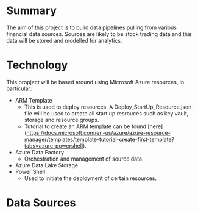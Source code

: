# Summary
The aim of this project is to build data pipelines pulling from various financial data sources. Sources are likely to be stock trading data and this data will be stored and modelled for analytics.

# Technology
This propject will be based around using Microsoft Azure resources, in particular:
- ARM Template
    - This is used to deploy resources. A Deploy_StartUp_Resource.json file will be used to create all start up resrouces such as key vault, storage and resource groups.
    - Tutorial to create an ARM template can be found [here] (https://docs.microsoft.com/en-us/azure/azure-resource-manager/templates/template-tutorial-create-first-template?tabs=azure-powershell).
- Azure Data Factory
    - Orchestration and management of source data.
- Azure Data Lake Storage
- Power Shell
    - Used to initiate the deployment of certain resources.

# Data Sources


